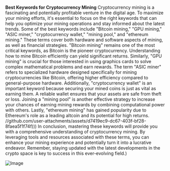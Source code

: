 **Best Keywords for Cryptocurrency Mining**
Cryptocurrency mining is a fascinating and potentially profitable venture in the digital age. To maximize your mining efforts, it's essential to focus on the right keywords that can help you optimize your mining operations and stay informed about the latest trends. Some of the best keywords include "Bitcoin mining," "GPU mining," "ASIC miner," "cryptocurrency wallet," "mining pool," and "ethereum mining." These terms cover both hardware and software aspects of mining, as well as financial strategies.
"Bitcoin mining" remains one of the most critical keywords, as Bitcoin is the pioneer cryptocurrency. Understanding how to mine Bitcoin efficiently can yield significant returns. Similarly, "GPU mining" is crucial for those interested in using graphics cards to solve complex mathematical problems and earn rewards. The term "ASIC miner" refers to specialized hardware designed specifically for mining cryptocurrencies like Bitcoin, offering higher efficiency compared to general-purpose hardware.
Additionally, "cryptocurrency wallet" is an important keyword because securing your mined coins is just as vital as earning them. A reliable wallet ensures that your assets are safe from theft or loss. Joining a "mining pool" is another effective strategy to increase your chances of earning mining rewards by combining computational power with others. Lastly, "ethereum mining" has gained popularity due to Ethereum's role as a leading altcoin and its potential for high returns.
 //github.com/user-attachments/assets/d7419ec9-dc67-403f-bf28-8faea5f1f74f)))
In conclusion, mastering these keywords will provide you with a comprehensive understanding of cryptocurrency mining. By leveraging tools and resources associated with these terms, you can enhance your mining experience and potentially turn it into a lucrative endeavor. Remember, staying updated with the latest developments in the crypto space is key to success in this ever-evolving field.)

![Image](https://github.com/user-attachments/assets/d7419ec9-dc67-403f-bf28-8faea5f1f74f)
